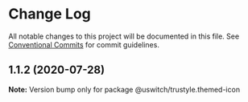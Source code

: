 # Change Log

All notable changes to this project will be documented in this file.
See [Conventional Commits](https://conventionalcommits.org) for commit guidelines.

## 1.1.2 (2020-07-28)

**Note:** Version bump only for package @uswitch/trustyle.themed-icon
